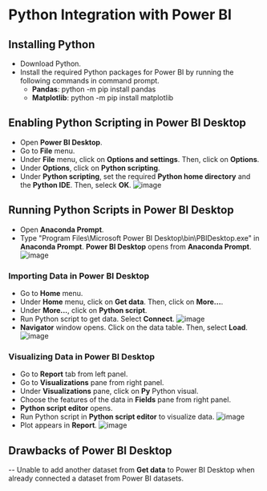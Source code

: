 # Python Integration with Power BI

## Installing Python 
- Download Python.
- Install the required Python packages for Power BI by running the following commands in command prompt.
  * **Pandas**: python -m pip install pandas
  * **Matplotlib**: python -m pip install matplotlib

## Enabling Python Scripting in Power BI Desktop
- Open **Power BI Desktop**.
- Go to **File** menu.
- Under **File** menu, click on **Options and settings**. Then, click on **Options**.
- Under **Options**, click on **Python scripting**.
- Under **Python scripting**, set the required **Python home directory** and the **Python IDE**. Then, seleck **OK**.
![image](https://user-images.githubusercontent.com/49337890/147581759-ceb55425-b366-4393-9b5f-7e4c49b004d1.png)

## Running Python Scripts in Power BI Desktop
- Open **Anaconda Prompt**.
- Type "Program Files\Microsoft Power BI Desktop\bin\PBIDesktop.exe" in **Anaconda Prompt**. **Power BI Desktop** opens from **Anaconda Prompt**.
![image](https://user-images.githubusercontent.com/49337890/147568537-64775d33-35f3-4836-b1d2-eae87a1387b2.png)

### Importing Data in Power BI Desktop
- Go to **Home** menu.
- Under **Home** menu, click on **Get data**. Then, click on **More...**.
- Under **More...**, click on **Python script**.
- Run Python script to get data. Select **Connect**.
![image](https://user-images.githubusercontent.com/49337890/147578131-2f76b68b-b947-4913-8501-667dce4f991f.png)
- **Navigator** window opens. Click on the data table. Then, select **Load**.
![image](https://user-images.githubusercontent.com/49337890/147578746-9b3dc67c-5f80-460c-8f24-032807d2d5db.png)

### Visualizing Data in Power BI Desktop
- Go to **Report** tab from left panel.
- Go to **Visualizations** pane from right panel.
- Under **Visualizations** pane, click on **Py** Python visual.
- Choose the features of the data in **Fields** pane from right panel.
- **Python script editor** opens.
- Run Python script in **Python script editor** to visualize data. 
![image](https://user-images.githubusercontent.com/49337890/147581067-5cf0ad69-903d-4ab2-9423-03c6fcf170be.png)
- Plot appears in **Report**.
![image](https://user-images.githubusercontent.com/49337890/147581283-ab89d1d4-b81f-46ff-87bf-83699621f8d7.png) 

## Drawbacks of Power BI Desktop
-- Unable to add another dataset from **Get data** to Power BI Desktop when already connected a dataset from Power BI datasets.

